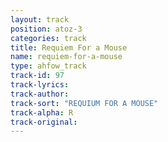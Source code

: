 ```yaml
---
layout: track
position: atoz-3
categories: track
title: Requiem For a Mouse
name: requiem-for-a-mouse
type: ahfow_track
track-id: 97
track-lyrics: 
track-author: 
track-sort: "REQUIUM FOR A MOUSE"
track-alpha: R
track-original: 
---
```

